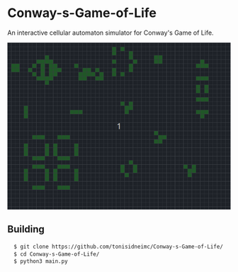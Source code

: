 # Conway-s-Game-of-Life
An interactive cellular automaton simulator for Conway's Game of Life.

<img title="Glider Gun" alt="Glider Gun" src="/gif/cgol.gif">

## Building

```bash
  $ git clone https://github.com/tonisidneimc/Conway-s-Game-of-Life/
  $ cd Conway-s-Game-of-Life/
  $ python3 main.py
```
